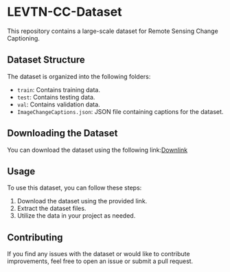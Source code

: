 # LEVTN-CC-Dataset

This repository contains a large-scale dataset for Remote Sensing Change Captioning.

## Dataset Structure

The dataset is organized into the following folders:

- `train`: Contains training data.
- `test`: Contains testing data.
- `val`: Contains validation data.
- `ImageChangeCaptions.json`: JSON file containing captions for the dataset.

## Downloading the Dataset

You can download the dataset using the following link:[Downlink](https://drive.google.com/file/d/1li4onL3SVfj3SlnOrkM4CNjxEfcxbwGJ/view?usp=sharing)

## Usage

To use this dataset, you can follow these steps:

1. Download the dataset using the provided link.
2. Extract the dataset files.
3. Utilize the data in your project as needed.



## Contributing

If you find any issues with the dataset or would like to contribute improvements, feel free to open an issue or submit a pull request.


